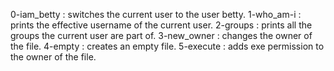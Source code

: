 0-iam_betty : switches the current user to the user betty.
1-who_am-i : prints the effective username of the current user.
2-groups : prints all the groups the current user are part of.
3-new_owner : changes the owner of the file.
4-empty : creates an empty file.
5-execute : adds exe permission to the owner of the file.
